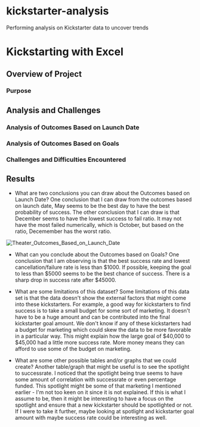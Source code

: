# kickstarter-analysis
Performing analysis on Kickstarter data to uncover trends
# Kickstarting with Excel

## Overview of Project

### Purpose

## Analysis and Challenges

### Analysis of Outcomes Based on Launch Date

### Analysis of Outcomes Based on Goals

### Challenges and Difficulties Encountered

## Results

- What are two conclusions you can draw about the Outcomes based on Launch Date?
One conclusion that I can draw from the outcomes based on launch date, May seems to be the best day to have the best probability of success.
The other conclusion that I can draw is that December seems to have the lowest success to fail ratio. It may not have the most failed numerically, which is October, but based on the ratio, Decemember has the worst ratio.

![Theater_Outcomes_Based_on_Launch_Date](Theater_Outcomes_Based_on_Launch_Date.png)

- What can you conclude about the Outcomes based on Goals?
One conclusion that I am observing is that the best success rate and lowest cancellation/failure rate is less than $1000. If possible, keeping the goal to less than $5000 seems to be the best chance of success. There is a sharp drop in success rate after $45000.

- What are some limitations of this dataset?
Some limitations of this data set is that the data doesn't show the external factors that might come into these kickstarters. For example, a good way for kickstarters to find success is to take a small budget for some sort of marketing. It doesn't have to be a huge amount and can be contributed into the final kickstarter goal amount. We don't know if any of these kickstarters had a budget for marketing which could skew the data to be more favorable in a particular way. This might explain how the large goal of $40,000 to $45,000 had a little more success rate. More money means they can afford to use some of the budget on marketing.

- What are some other possible tables and/or graphs that we could create?
Another table/graph that might be useful is to see the spotlight to successrate. I noticed that the spotlight being true seems to have some amount of correlation with successrate or even percentage funded. This spotlight might be some of that marketing I mentioned earlier - I'm not too keen on it since it is not explained. If this is what I assume to be, then it might be interesting to have a focus on the spotlight and ensure that a new kickstarter should be spotlighted or not. If I were to take it further, maybe looking at spotlight and kickstarter goal amount with maybe success rate could be interesting as well.
